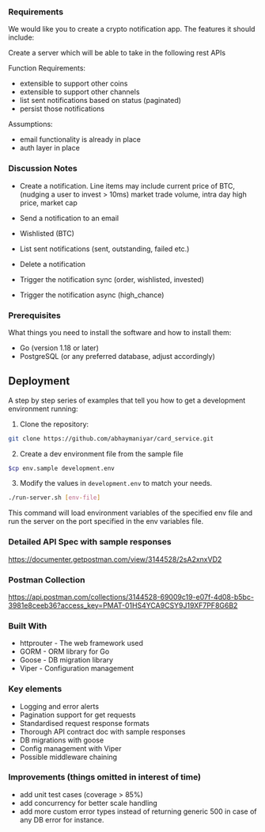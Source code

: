 ### Requirements

We would like you to create a crypto notification app. The features it should include:

Create a server which will be able to take in the following rest APIs

Function Requirements:

- extensible to support other coins
- extensible to support other channels
- list sent notifications based on status (paginated)
- persist those notifications

Assumptions:

- email functionality is already in place
- auth layer in place

### Discussion Notes

- Create a notification. Line items may include current price of BTC, (nudging a user to invest > 10ms)
  market trade volume, intra day high price, market cap
- Send a notification to an email
- Wishlisted (BTC)
- List sent notifications (sent, outstanding, failed etc.)
- Delete a notification


- Trigger the notification sync (order, wishlisted, invested)
- Trigger the notification async (high_chance)

### Prerequisites

What things you need to install the software and how to install them:

- Go (version 1.18 or later)
- PostgreSQL (or any preferred database, adjust accordingly)

## Deployment

A step by step series of examples that tell you how to get a development environment running:

1. Clone the repository:

```sh
git clone https://github.com/abhaymaniyar/card_service.git
```

2. Create a dev environment file from the sample file

 ```sh
 $cp env.sample development.env
 ```

3. Modify the values in `development.env` to match your needs.

```sh
./run-server.sh [env-file]
```

This command will load environment variables of the specified env file and run the server on the port specified in the
env variables file.

### Detailed API Spec with sample responses

https://documenter.getpostman.com/view/3144528/2sA2xnxVD2

### Postman Collection

https://api.postman.com/collections/3144528-69009c19-e07f-4d08-b5bc-3981e8ceeb36?access_key=PMAT-01HS4YCA9CSY9J19XF7PF8G6B2

### Built With

- httprouter - The web framework used
- GORM - ORM library for Go
- Goose - DB migration library
- Viper - Configuration management

### Key elements

- Logging and error alerts
- Pagination support for get requests
- Standardised request response formats
- Thorough API contract doc with sample responses
- DB migrations with goose
- Config management with Viper
- Possible middleware chaining

### Improvements (things omitted in interest of time)

- add unit test cases (coverage > 85%)
- add concurrency for better scale handling
- add more custom error types instead of returning generic 500 in case of any DB error for instance.